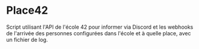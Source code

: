 # Place42
Script utilisant l'API de l'école 42 pour informer via Discord et les webhooks de l'arrivée des personnes configurées dans l'école et à quelle place, avec un fichier de log.

